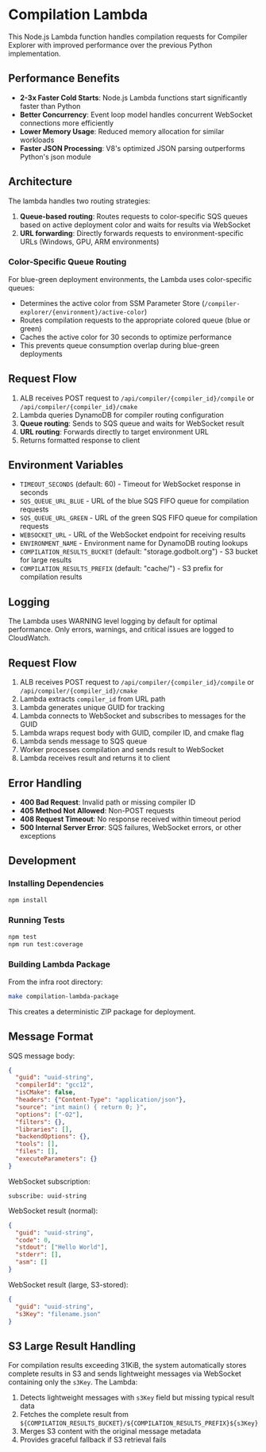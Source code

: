 # Compilation Lambda

This Node.js Lambda function handles compilation requests for Compiler Explorer with improved performance over the previous Python implementation.

## Performance Benefits

- **2-3x Faster Cold Starts**: Node.js Lambda functions start significantly faster than Python
- **Better Concurrency**: Event loop model handles concurrent WebSocket connections more efficiently
- **Lower Memory Usage**: Reduced memory allocation for similar workloads
- **Faster JSON Processing**: V8's optimized JSON parsing outperforms Python's json module

## Architecture

The lambda handles two routing strategies:

1. **Queue-based routing**: Routes requests to color-specific SQS queues based on active deployment color and waits for results via WebSocket
2. **URL forwarding**: Directly forwards requests to environment-specific URLs (Windows, GPU, ARM environments)

### Color-Specific Queue Routing

For blue-green deployment environments, the Lambda uses color-specific queues:
- Determines the active color from SSM Parameter Store (`/compiler-explorer/{environment}/active-color`)
- Routes compilation requests to the appropriate colored queue (blue or green)
- Caches the active color for 30 seconds to optimize performance
- This prevents queue consumption overlap during blue-green deployments

## Request Flow

1. ALB receives POST request to `/api/compiler/{compiler_id}/compile` or `/api/compiler/{compiler_id}/cmake`
2. Lambda queries DynamoDB for compiler routing configuration
3. **Queue routing**: Sends to SQS queue and waits for WebSocket result
4. **URL routing**: Forwards directly to target environment URL
5. Returns formatted response to client

## Environment Variables

- `TIMEOUT_SECONDS` (default: 60) - Timeout for WebSocket response in seconds
- `SQS_QUEUE_URL_BLUE` - URL of the blue SQS FIFO queue for compilation requests
- `SQS_QUEUE_URL_GREEN` - URL of the green SQS FIFO queue for compilation requests
- `WEBSOCKET_URL` - URL of the WebSocket endpoint for receiving results
- `ENVIRONMENT_NAME` - Environment name for DynamoDB routing lookups
- `COMPILATION_RESULTS_BUCKET` (default: "storage.godbolt.org") - S3 bucket for large results
- `COMPILATION_RESULTS_PREFIX` (default: "cache/") - S3 prefix for compilation results

## Logging

The Lambda uses WARNING level logging by default for optimal performance. Only errors, warnings, and critical issues are logged to CloudWatch.

## Request Flow

1. ALB receives POST request to `/api/compiler/{compiler_id}/compile` or `/api/compiler/{compiler_id}/cmake`
2. Lambda extracts `compiler_id` from URL path
3. Lambda generates unique GUID for tracking
4. Lambda connects to WebSocket and subscribes to messages for the GUID
5. Lambda wraps request body with GUID, compiler ID, and cmake flag
6. Lambda sends message to SQS queue
7. Worker processes compilation and sends result to WebSocket
8. Lambda receives result and returns it to client

## Error Handling

- **400 Bad Request**: Invalid path or missing compiler ID
- **405 Method Not Allowed**: Non-POST requests
- **408 Request Timeout**: No response received within timeout period
- **500 Internal Server Error**: SQS failures, WebSocket errors, or other exceptions

## Development

### Installing Dependencies

```bash
npm install
```

### Running Tests

```bash
npm test
npm run test:coverage
```

### Building Lambda Package

From the infra root directory:

```bash
make compilation-lambda-package
```

This creates a deterministic ZIP package for deployment.

## Message Format

SQS message body:
```json
{
  "guid": "uuid-string",
  "compilerId": "gcc12",
  "isCMake": false,
  "headers": {"Content-Type": "application/json"},
  "source": "int main() { return 0; }",
  "options": ["-O2"],
  "filters": {},
  "libraries": [],
  "backendOptions": {},
  "tools": [],
  "files": [],
  "executeParameters": {}
}
```

WebSocket subscription:
```
subscribe: uuid-string
```

WebSocket result (normal):
```json
{
  "guid": "uuid-string",
  "code": 0,
  "stdout": ["Hello World"],
  "stderr": [],
  "asm": []
}
```

WebSocket result (large, S3-stored):
```json
{
  "guid": "uuid-string",
  "s3Key": "filename.json"
}
```

## S3 Large Result Handling

For compilation results exceeding 31KiB, the system automatically stores complete results in S3 and sends lightweight messages via WebSocket containing only the `s3Key`. The Lambda:

1. Detects lightweight messages with `s3Key` field but missing typical result data
2. Fetches the complete result from `${COMPILATION_RESULTS_BUCKET}/${COMPILATION_RESULTS_PREFIX}${s3Key}`
3. Merges S3 content with the original message metadata
4. Provides graceful fallback if S3 retrieval fails
